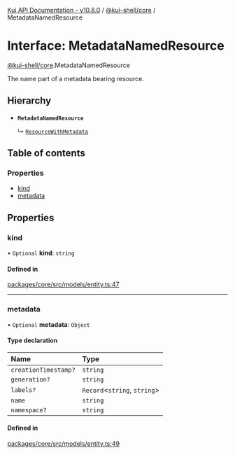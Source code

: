 [Kui API Documentation - v10.8.0](../README.md) / [@kui-shell/core](../modules/kui_shell_core.md) / MetadataNamedResource

# Interface: MetadataNamedResource

[@kui-shell/core](../modules/kui_shell_core.md).MetadataNamedResource

The name part of a metadata bearing resource.

## Hierarchy

- **`MetadataNamedResource`**

  ↳ [`ResourceWithMetadata`](kui_shell_core.ResourceWithMetadata.md)

## Table of contents

### Properties

- [kind](kui_shell_core.MetadataNamedResource.md#kind)
- [metadata](kui_shell_core.MetadataNamedResource.md#metadata)

## Properties

### kind

• `Optional` **kind**: `string`

#### Defined in

[packages/core/src/models/entity.ts:47](https://github.com/mra-ruiz/kui/blob/76908b178/packages/core/src/models/entity.ts#L47)

---

### metadata

• `Optional` **metadata**: `Object`

#### Type declaration

| Name                 | Type                          |
| :------------------- | :---------------------------- |
| `creationTimestamp?` | `string`                      |
| `generation?`        | `string`                      |
| `labels?`            | `Record`<`string`, `string`\> |
| `name`               | `string`                      |
| `namespace?`         | `string`                      |

#### Defined in

[packages/core/src/models/entity.ts:49](https://github.com/mra-ruiz/kui/blob/76908b178/packages/core/src/models/entity.ts#L49)
